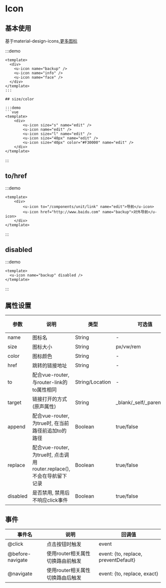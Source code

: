 # Icon

## 基本使用
基于material-design-icons,[更多图标](https://material.io/icons/)

:::demo
```vue
<template>
  <div>
    <u-icon name="backup" />
    <u-icon name="info" />
    <u-icon name="face" />
  </div>
</template>
:::

## size/color

:::demo
```vue
<template>
    <div>
        <u-icon size="s" name="edit" />
        <u-icon name="edit" />
        <u-icon size="l" name="edit" />
        <u-icon size="40px" name="edit" />
        <u-icon size="40px" color="#F30000" name="edit" />
    </div>
</template>
```
:::

## to/href

:::demo
```vue
<template>
    <div>
        <u-icon to="/components/unit/link" name="edit">导航</u-icon>
        <u-icon href="http://www.baidu.com" name="backup">对外导航</u-icon>
    </div>
</template>
```
:::

## disabled

:::demo
```vue
<template>
  <u-icon name="backup" disabled />
</template>
```
:::

## 属性设置
| 参数 | 说明 | 类型| 可选值| 默认值|
| --- | --- | --- | --- | --- |
name | 图标名 | String | - | -
size | 图标大小 | String | px/vw/rem | -
color | 图标颜色 | String | - | -
href | 跳转的链接地址 | String | - | -
to | 配合vue-router, 与router-link的to属性相同 | String/Location | - | -
target | 链接打开的方式(原声属性) | String | _blank/_self/_parent/_top | _self
append | 配合vue-router, 为true时, 在当前路径前追加to的路径 | Boolean | true/false | false
replace | 配合vue-router, 为true时, 点击调用router.replace(), 不会在导航留下记录 | Boolean | true/false | false
disabled | 是否禁用, 禁用后不响应click事件 | Boolean | true/false | false

## 事件

| 事件名| 说明| 回调值|
| -- | -- | -- |
| @click |  点击按钮时触发 | event |
| @before-navigate |  使用router相关属性切换路由前触发 | event: {to, replace, preventDefault} |
| @navigate |  使用router相关属性切换路由后触发 | event: {to, replace, exact} |
